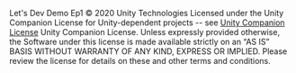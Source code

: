 Let's Dev Demo Ep1 © 2020 Unity Technologies
Licensed under the Unity Companion License for Unity-dependent projects -- see [Unity Companion License](https://unity3d.com/legal/licenses/Unity_Companion_License) Unity Companion License.
Unless expressly provided otherwise, the Software under this license is made available strictly on an “AS IS” BASIS WITHOUT WARRANTY OF ANY KIND, EXPRESS OR IMPLIED. Please review the license for details on these and other terms and conditions.
